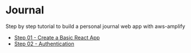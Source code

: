 # Journal
Step by step tutorial to build a personal journal web app with aws-amplify

* [Step 01 - Create a Basic React App](step-01)
* [Step 02 - Authentication](step-02)
